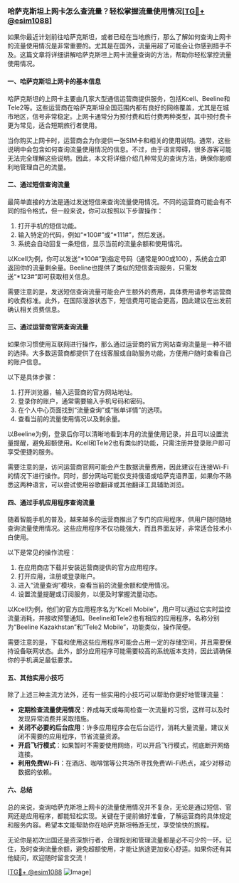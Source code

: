 ### 哈萨克斯坦上网卡怎么查流量？轻松掌握流量使用情况[[TG💪+ @esim1088](https://t.me/s/esim1088)]

如果你最近计划前往哈萨克斯坦，或者已经在当地旅行，那么了解如何查询上网卡的流量使用情况是非常重要的。尤其是在国外，流量用超了可能会让你感到措手不及。这篇文章将详细讲解哈萨克斯坦上网卡流量查询的方法，帮助你轻松掌控流量使用情况。

#### 一、哈萨克斯坦上网卡的基本信息

哈萨克斯坦的上网卡主要由几家大型通信运营商提供服务，包括Kcell、Beeline和Tele2等。这些运营商在哈萨克斯坦全国范围内都有良好的网络覆盖，尤其是在城市地区，信号非常稳定。上网卡通常分为预付费和后付费两种类型，其中预付费卡更为常见，适合短期旅行者使用。

当你购买上网卡时，运营商会为你提供一张SIM卡和相关的使用说明。通常，这些说明中会包含如何查询流量使用情况的信息。不过，由于语言障碍，很多游客可能无法完全理解这些说明。因此，本文将详细介绍几种常见的查询方法，确保你能顺利地管理自己的流量。

#### 二、通过短信查询流量

最简单直接的方法是通过发送短信来查询流量使用情况。不同的运营商可能会有不同的指令格式，但一般来说，你可以按照以下步骤操作：

1. 打开手机的短信功能。
2. 输入特定的代码，例如“*100#”或“*111#”，然后发送。
3. 系统会自动回复一条短信，显示当前的流量余额和使用情况。

以Kcell为例，你可以发送“*100#”到指定号码（通常是900或100），系统会立即返回你的流量剩余量。Beeline也提供了类似的短信查询服务，只需发送“*123#”即可获取相关信息。

需要注意的是，发送短信查询流量可能会产生额外的费用，具体费用请参考运营商的收费标准。此外，在国际漫游状态下，短信费用可能会更高，因此建议在出发前确认相关资费信息。

#### 三、通过运营商官网查询流量

如果你习惯使用互联网进行操作，那么通过运营商的官方网站查询流量是一种不错的选择。大多数运营商都提供了在线客服或自助服务功能，方便用户随时查看自己的账户信息。

以下是具体步骤：

1. 打开浏览器，输入运营商的官方网站地址。
2. 登录你的账户，通常需要输入手机号码和密码。
3. 在个人中心页面找到“流量查询”或“账单详情”的选项。
4. 查看当前的流量使用情况以及剩余量。

以Beeline为例，登录后你可以清晰地看到本月的流量使用记录，并且可以设置流量提醒，避免超额使用。Kcell和Tele2也有类似的功能，只需注册并登录账户即可享受便捷的服务。

需要注意的是，访问运营商官网可能会产生数据流量费用，因此建议在连接Wi-Fi的情况下进行操作。同时，部分网站可能仅支持俄语或哈萨克语界面，如果你不熟悉这两种语言，可以尝试使用谷歌翻译或其他翻译工具辅助浏览。

#### 四、通过手机应用程序查询流量

随着智能手机的普及，越来越多的运营商推出了专门的应用程序，供用户随时随地查询流量使用情况。这些应用程序不仅功能强大，而且界面友好，非常适合技术小白使用。

以下是常见的操作流程：

1. 在应用商店下载并安装运营商提供的官方应用程序。
2. 打开应用，注册或登录账户。
3. 进入“流量查询”模块，查看当前的流量余额和使用情况。
4. 设置流量提醒或订阅服务，以便及时掌握流量动态。

以Kcell为例，他们的官方应用程序名为“Kcell Mobile”，用户可以通过它实时监控流量消耗，并接收预警通知。Beeline和Tele2也有相应的应用程序，名称分别为“Beeline Kazakhstan”和“Tele2 Mobile”，功能类似，操作简便。

需要注意的是，下载和使用这些应用程序可能会占用一定的存储空间，并且需要保持设备联网状态。此外，部分应用程序可能需要较高的系统版本支持，因此请确保你的手机满足最低要求。

#### 五、其他实用小技巧

除了上述三种主流方法外，还有一些实用的小技巧可以帮助你更好地管理流量：

- **定期检查流量使用情况**：养成每天或每周检查一次流量的习惯，这样可以及时发现异常消费并采取措施。
- **关闭不必要的后台应用**：许多应用程序会在后台运行，消耗大量流量。建议关闭不需要的应用程序，节省流量资源。
- **开启飞行模式**：如果暂时不需要使用网络，可以开启飞行模式，彻底断开网络连接。
- **利用免费Wi-Fi**：在酒店、咖啡馆等公共场所寻找免费Wi-Fi热点，减少对移动数据的依赖。

#### 六、总结

总的来说，查询哈萨克斯坦上网卡的流量使用情况并不复杂，无论是通过短信、官网还是应用程序，都能轻松实现。关键在于提前做好准备，了解运营商的具体规定和服务内容。希望本文能帮助你在哈萨克斯坦畅游无忧，享受愉快的旅程。

无论你是初次出国还是资深旅行者，合理规划和管理流量都是必不可少的一环。记住，及时查询流量余额，避免超额使用，才能让旅途更加安心舒适。如果你还有其他疑问，欢迎随时留言交流！

[[TG💪+ @esim1088](https://t.me/s/esim1088) ![Image](https://i.postimg.cc/4NQfJmqS/Snipaste-2025-05-13-00-14-12.png)]